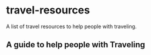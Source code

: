 # travel-resources
A list of travel resources to help people with traveling.
<h2>A guide to help people with Traveling</h2>
